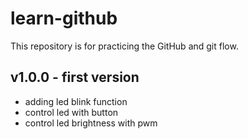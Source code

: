 # learn-github
This repository is for practicing the GitHub and git flow.

## v1.0.0 - first version
- adding led blink function
- control led with button
- control led brightness with pwm